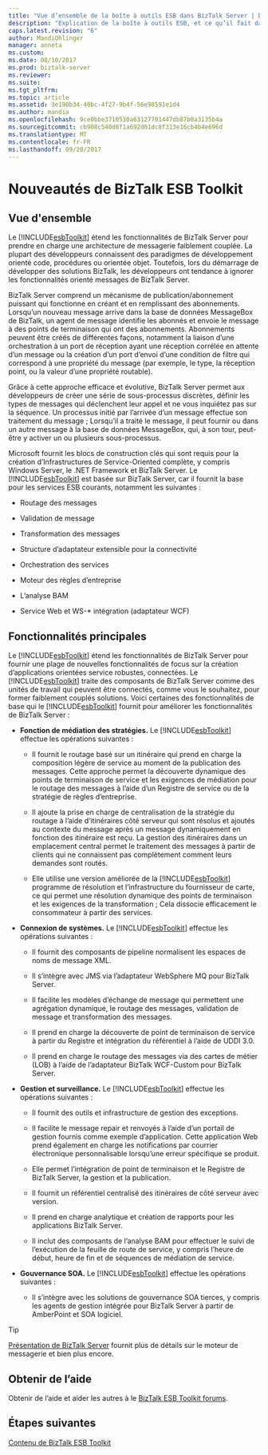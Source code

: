 ```yaml
---
title: "Vue d’ensemble de la boîte à outils ESB dans BizTalk Server | Documents Microsoft"
description: "Explication de la boîte à outils ESB, et ce qu’il fait dans BizTalk Server"
caps.latest.revision: "6"
author: MandiOhlinger
manager: anneta
ms.custom: 
ms.date: 08/10/2017
ms.prod: biztalk-server
ms.reviewer: 
ms.suite: 
ms.tgt_pltfrm: 
ms.topic: article
ms.assetid: 3e190b34-40bc-4f27-9b4f-56e98591e1d4
ms.author: mandia
ms.openlocfilehash: 9ce0bbe3710530a63127701447db87b0a3135b4a
ms.sourcegitcommit: cb908c540d8f1a692d01dc8f313e16cb4b4e696d
ms.translationtype: MT
ms.contentlocale: fr-FR
ms.lasthandoff: 09/20/2017
---
```

# <a name="what-is-the-biztalk-esb-toolkit"></a>Nouveautés de BizTalk ESB Toolkit

## <a name="overview"></a>Vue d'ensemble
Le [!INCLUDE[esbToolkit](../includes/esbtoolkit-md.md)] étend les fonctionnalités de BizTalk Server pour prendre en charge une architecture de messagerie faiblement couplée. La plupart des développeurs connaissent des paradigmes de développement orienté code, procédures ou orientée objet. Toutefois, lors du démarrage de développer des solutions BizTalk, les développeurs ont tendance à ignorer les fonctionnalités orienté messages de BizTalk Server.  
  
 BizTalk Server comprend un mécanisme de publication/abonnement puissant qui fonctionne en créant et en remplissant des abonnements. Lorsqu’un nouveau message arrive dans la base de données MessageBox de BizTalk, un agent de message identifie les abonnés et envoie le message à des points de terminaison qui ont des abonnements. Abonnements peuvent être créés de différentes façons, notamment la liaison d’une orchestration à un port de réception ayant une réception corrélée en attente d’un message ou la création d’un port d’envoi d’une condition de filtre qui correspond à une propriété du message (par exemple, le type, la réception point, ou la valeur d’une propriété routable).  
  
 Grâce à cette approche efficace et évolutive, BizTalk Server permet aux développeurs de créer une série de sous-processus discrètes, définir les types de messages qui déclenchent leur appel et ne vous inquiétez pas sur la séquence. Un processus initié par l’arrivée d’un message effectue son traitement du message ; Lorsqu’il a traité le message, il peut fournir ou dans un autre message à la base de données MessageBox, qui, à son tour, peut-être y activer un ou plusieurs sous-processus.  
  
 Microsoft fournit les blocs de construction clés qui sont requis pour la création d’Infrastructures de Service-Oriented complète, y compris Windows Server, le .NET Framework et BizTalk Server. Le [!INCLUDE[esbToolkit](../includes/esbtoolkit-md.md)] est basée sur BizTalk Server, car il fournit la base pour les services ESB courants, notamment les suivantes :  
  
-   Routage des messages  
  
-   Validation de message  
  
-   Transformation des messages  
  
-   Structure d’adaptateur extensible pour la connectivité  
  
-   Orchestration des services  
  
-   Moteur des règles d’entreprise  
  
-   L’analyse BAM  
  
-   Service Web et WS-* intégration (adaptateur WCF)  

## <a name="core-capabilities"></a>Fonctionnalités principales  
 Le [!INCLUDE[esbToolkit](../includes/esbtoolkit-md.md)] étend les fonctionnalités de BizTalk Server pour fournir une plage de nouvelles fonctionnalités de focus sur la création d’applications orientées service robustes, connectées. Le [!INCLUDE[esbToolkit](../includes/esbtoolkit-md.md)] traite des composants de BizTalk Server comme des unités de travail qui peuvent être connectés, comme vous le souhaitez, pour former faiblement couplés solutions. Voici certaines des fonctionnalités de base qui le [!INCLUDE[esbToolkit](../includes/esbtoolkit-md.md)] fournit pour améliorer les fonctionnalités de BizTalk Server :  
  
-   **Fonction de médiation des stratégies.** Le [!INCLUDE[esbToolkit](../includes/esbtoolkit-md.md)] effectue les opérations suivantes :  
  
    -   Il fournit le routage basé sur un itinéraire qui prend en charge la composition légère de service au moment de la publication des messages. Cette approche permet la découverte dynamique des points de terminaison de service et les exigences de médiation pour le routage des messages à l’aide d’un Registre de service ou de la stratégie de règles d’entreprise.  
  
    -   Il ajoute la prise en charge de centralisation de la stratégie du routage à l’aide d’itinéraires côté serveur qui sont résolus et ajoutés au contexte du message après un message dynamiquement en fonction des itinéraire est reçu. La gestion des itinéraires dans un emplacement central permet le traitement des messages à partir de clients qui ne connaissent pas complètement comment leurs demandes sont routés.  
  
    -   Elle utilise une version améliorée de la [!INCLUDE[esbToolkit](../includes/esbtoolkit-md.md)] programme de résolution et l’infrastructure du fournisseur de carte, ce qui permet une résolution dynamique des points de terminaison et les exigences de la transformation ; Cela dissocie efficacement le consommateur à partir des services.  
  
-   **Connexion de systèmes.** Le [!INCLUDE[esbToolkit](../includes/esbtoolkit-md.md)] effectue les opérations suivantes :  
  
    -   Il fournit des composants de pipeline normalisent les espaces de noms de message XML.  
  
    -   Il s’intègre avec JMS via l’adaptateur WebSphere MQ pour BizTalk Server.  
  
    -   Il facilite les modèles d’échange de message qui permettent une agrégation dynamique, le routage des messages, validation de message et transformation des messages.  
  
    -   Il prend en charge la découverte de point de terminaison de service à partir du Registre et intégration du référentiel à l’aide de UDDI 3.0.  
  
    -   Il prend en charge le routage des messages via des cartes de métier (LOB) à l’aide de l’adaptateur BizTalk WCF-Custom pour BizTalk Server.  
  
-   **Gestion et surveillance.** Le [!INCLUDE[esbToolkit](../includes/esbtoolkit-md.md)] effectue les opérations suivantes :  
  
    -   Il fournit des outils et infrastructure de gestion des exceptions.  
  
    -   Il facilite le message repair et renvoyés à l’aide d’un portail de gestion fournis comme exemple d’application. Cette application Web prend également en charge les notifications par courrier électronique personnalisable lorsqu’une erreur spécifique se produit.  
  
    -   Elle permet l’intégration de point de terminaison et le Registre de BizTalk Server, la gestion et la publication.  
  
    -   Il fournit un référentiel centralisé des itinéraires de côté serveur avec version.  
  
    -   Il prend en charge analytique et création de rapports pour les applications BizTalk Server.  
  
    -   Il inclut des composants de l’analyse BAM pour effectuer le suivi de l’exécution de la feuille de route de service, y compris l’heure de début, heure de fin et de séquences de médiation de service.  
  
-   **Gouvernance SOA.** Le [!INCLUDE[esbToolkit](../includes/esbtoolkit-md.md)] effectue les opérations suivantes :  
  
    -   Il s’intègre avec les solutions de gouvernance SOA tierces, y compris les agents de gestion intégrée pour BizTalk Server à partir de AmberPoint et SOA logiciel.  

> [!TIP]
> [Présentation de BizTalk Server](../core/understanding-biztalk-server.md) fournit plus de détails sur le moteur de messagerie et bien plus encore.

## <a name="get-some-help"></a>Obtenir de l’aide
Obtenir de l’aide et aider les autres à le [BizTalk ESB Toolkit forums](http://go.microsoft.com/fwlink/?LinkID=185951&clcid=0x409).

## <a name="next-steps"></a>Étapes suivantes
[Contenu de BizTalk ESB Toolkit](contents-of-the-biztalk-esb-toolkit.md)  
